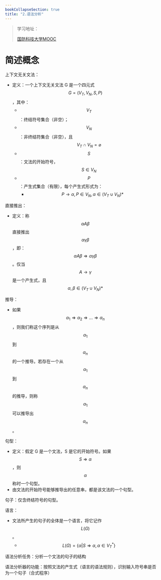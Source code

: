 ```yaml
---
bookCollapseSection: true
title: "2.语法分析"
---
```


> 学习地址：
>
> [国防科技大学MOOC]()

# 简述概念

上下文无关文法：

- 定义：一个上下文无关文法 G 是一个四元式 $$G= (V_T, V_N, S, P)$$，其中：
  - $$V_T$$：终结符号集合（非空）；
  - $$V_N$$：非终结符集合（非空），且 $$V_T \cap V_N = \varnothing$$
  - $$S$$：文法的开始符号，$$S \in V_N$$
  - $$P$$：产生式集合（有限），每个产生式形式为：
    - $$P \rightarrow \alpha, P \in V_N, \alpha \in (V_T \cup V_N)*$$

直接推出：

- 定义：称 $$\alpha A \beta$$ 直接推出 $$\alpha \gamma \beta$$，即：$$\alpha A \beta \Rightarrow \alpha \gamma \beta$$。仅当 $$A \rightarrow \gamma $$ 是一个产生式，且 $$\alpha, \beta \in (V_T \cup V_N)*$$

推导：

- 如果 $$\alpha_1 \Rightarrow \alpha_2 \Rightarrow ... \Rightarrow \alpha_n$$，则我们称这个序列是从 $$\alpha_1$$ 到 $$\alpha_n$$ 的一个推导。若存在一个从 $$\alpha_1$$ 到 $$\alpha_n$$ 的推导，则称 $$\alpha_1$$ 可以推导出 $$\alpha_n$$。

句型：

- 定义：假定 G 是一个文法，S 是它的开始符号。如果 $$S \Rightarrow \alpha$$，则 $$\alpha$$ 称时一个句型。
- 由文法的开始符号能够推导出的任意串，都是该文法的一个句型。

句子：仅含终结符号的句型。

语言：

- 文法所产生的句子的全体是一个语言，将它记作 $$L(G)$$。
  - $$L(G) = \{\alpha | S \Rightarrow \alpha, \alpha \in V_T^*\}$$



语法分析任务：分析一个文法的句子的结构

语法分析器的功能：按照文法的产生式（语言的语法规则），识别输入符号串是否为一个句子（合式程序）
